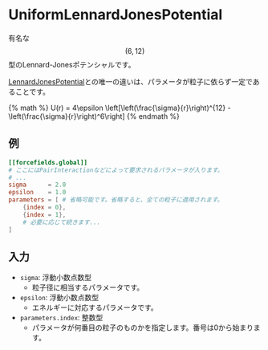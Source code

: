 # UniformLennardJonesPotential

有名な$$(6,12)$$型のLennard-Jonesポテンシャルです。

[LennardJonesPotential](LennardJonesPotential.md)との唯一の違いは、パラメータが粒子に依らず一定であることです。

{% math %}
U(r) = 4\epsilon \left[\left(\frac{\sigma}{r}\right)^{12} - \left(\frac{\sigma}{r}\right)^6\right]
{% endmath %}

## 例

```toml
[[forcefields.global]]
# ここにはPairInteractionなどによって要求されるパラメータが入ります。
# ...
sigma      = 2.0
epsilon    = 1.0
parameters = [ # 省略可能です。省略すると、全ての粒子に適用されます。
    {index = 0},
    {index = 1},
    # 必要に応じて続きます...
]
```

## 入力

- `sigma`: 浮動小数点数型
  - 粒子径に相当するパラメータです。
- `epsilon`: 浮動小数点数型
  - エネルギーに対応するパラメータです。
- `parameters.index`: 整数型
  - パラメータが何番目の粒子のものかを指定します。番号は0から始まります。
